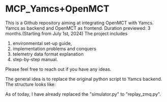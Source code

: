 # MCP_Yamcs+OpenMCT

This is a Github repository aiming at integrating OpenMCT with Yamcs. Yamcs as backend and OpenMCT as frontend.
Duration previewed: 3 months.(Starting from July 1st, 2024)
The project includes 
  1. environmental set-up guide,
  2. implementation problems and conquers
  3. telemetry data format explanation
  4. step-by-step manual.

Please feel free to reach out if you have any ideas.

The general idea is to replace the original python script to Yamcs backend.
The structure looks like:

As of today, I have already replaced the "simulator.py" to "replay_zmq.py".

